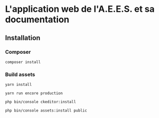 # L'application web de l'A.E.E.S. et sa documentation
## Installation
### Composer
```
composer install
```
### Build assets
```
yarn install
```
```
yarn run encore production
```
```
php bin/console ckeditor:install
```
```
php bin/console assets:install public
```